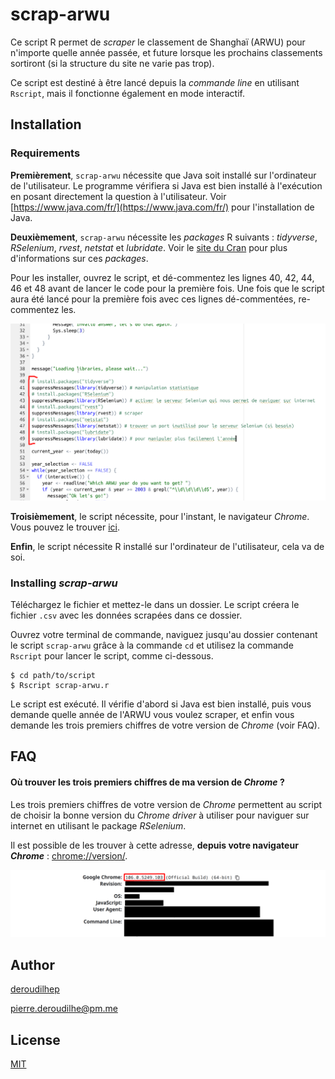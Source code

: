 
# scrap-arwu

Ce script R permet de *scraper* le classement de Shanghaï (ARWU) pour n'importe quelle année passée, et future lorsque les prochains classements sortiront (si la structure du site ne varie pas trop).

Ce script est destiné à être lancé depuis la *commande line* en utilisant `Rscript`, mais il fonctionne également en mode interactif.

## Installation

### Requirements

**Premièrement**, `scrap-arwu` nécessite que Java soit installé sur l'ordinateur de l'utilisateur. Le programme vérifiera si Java est bien installé à l'exécution en posant directement la question à l'utilisateur. Voir [https://www.java.com/fr/](https://www.java.com/fr/) pour l'installation de Java.

**Deuxièmement**, `scrap-arwu` nécessite les *packages* R suivants : *tidyverse*, *RSelenium*, *rvest*, *netstat* et *lubridate*. Voir le [site du Cran](https://cran.r-project.org/) pour plus d'informations sur ces *packages*.

Pour les installer, ouvrez le script, et dé-commentez les lignes 40, 42, 44, 46 et 48 avant de lancer le code pour la première fois. Une fois que le script aura été lancé pour la première fois avec ces lignes dé-commentées, re-commentez les.

![Dé-commentez les lignes 40, 42, 44, 46 et 48](docs/uncomment.png)

**Troisièmement**, le script nécessite, pour l'instant, le navigateur *Chrome*. Vous pouvez le trouver [ici](https://www.google.com/intl/fr_fr/chrome/).

**Enfin**, le script nécessite R installé sur l'ordinateur de l'utilisateur, cela va de soi.

### Installing *scrap-arwu*

Téléchargez le fichier et mettez-le dans un dossier. Le script créera le fichier `.csv` avec les données scrapées dans ce dossier.

Ouvrez votre terminal de commande, naviguez jusqu'au dossier contenant le script `scrap-arwu` grâce à la commande `cd` et utilisez la commande `Rscript` pour lancer le script, comme ci-dessous.

```
$ cd path/to/script
$ Rscript scrap-arwu.r
```

Le script est exécuté. Il vérifie d'abord si Java est bien installé, puis vous demande quelle année de l'ARWU vous voulez scraper, et enfin vous demande les trois premiers chiffres de votre version de *Chrome* (voir FAQ).

## FAQ

#### Où trouver les trois premiers chiffres de ma version de *Chrome* ?

Les trois premiers chiffres de votre version de *Chrome* permettent au script de choisir la bonne version du *Chrome driver* à utiliser pour naviguer sur internet en utilisant le package *RSelenium*.

Il est possible de les trouver à cette adresse, **depuis votre navigateur *Chrome*** : [chrome://version/](chrome://version/).

![récupérez les trois premiers chiffres du numéro de version de votre navigateur Chrome](docs/chrome-version.png)

## Author

[deroudilhep](https://www.github.com/deroudilhep)

[pierre.deroudilhe@pm.me](mailto:pierre.deroudilhe@pm.me)

## License

[MIT](https://choosealicense.com/licenses/mit/)
